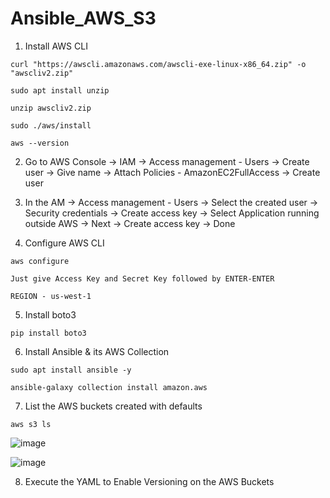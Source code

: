 # Ansible_AWS_S3

1. Install AWS CLI
```
curl "https://awscli.amazonaws.com/awscli-exe-linux-x86_64.zip" -o "awscliv2.zip"

sudo apt install unzip

unzip awscliv2.zip

sudo ./aws/install

aws --version
```


2. Go to AWS Console -> IAM -> Access management - Users -> Create user -> Give name -> Attach Policies - AmazonEC2FullAccess -> Create user


3. In the AM -> Access management - Users -> Select the created user -> Security credentials -> Create access key -> Select Application running outside AWS -> Next -> Create access key -> Done 


4. Configure AWS CLI
```
aws configure
```
`Just give Access Key and Secret Key followed by ENTER-ENTER`

`REGION - us-west-1`


5. Install boto3

```
pip install boto3
```

6. Install Ansible & its AWS Collection
```
sudo apt install ansible -y
```
```
ansible-galaxy collection install amazon.aws
```

7. List the AWS buckets created with defaults
```
aws s3 ls
```
![image](https://github.com/user-attachments/assets/5841c16f-8b7c-4741-82d5-db85079b475c)

![image](https://github.com/user-attachments/assets/4af6af00-8e19-4e07-9f8b-59cc04ce4df4)


8. Execute the YAML to Enable Versioning on the AWS Buckets

